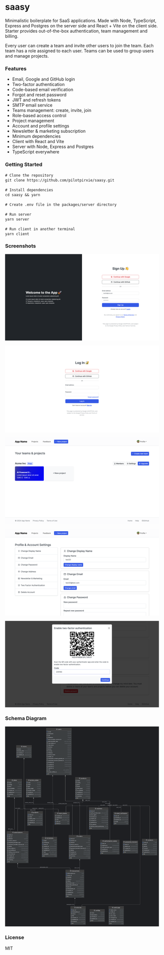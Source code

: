 # saasy

Minimalistic boilerplate for SaaS applications. Made with Node, TypeScript, Express and Postgres on the server side and React + Vite on the client side.
Starter provides out-of-the-box authentication, team management and billing.

Every user can create a team and invite other users to join the team. Each team has a role assigned to each user.
Teams can be used to group users and manage projects.

### Features
* Email, Google and GitHub login
* Two-factor authentication
* Code-based email verification
* Forgot and reset password
* JWT and refresh tokens
* SMTP email service
* Teams management: create, invite, join
* Role-based access control
* Project management
* Account and profile settings
* Newsletter & marketing subscription
* Minimum dependencies
* Client with React and Vite
* Server with Node, Express and Postgres
* TypeScript everywhere

### Getting Started
```shell
# Clone the repository
git clone https://github.com/pilotpirxie/saasy.git

# Install dependencies
cd saasy && yarn

# Create .env file in the packages/server directory

# Run server
yarn server

# Run client in another terminal
yarn client
```

### Screenshots

![s0](./docs/s0.png)

![s1](./docs/s1.png)

![s2](./docs/s2.png)

![s3](./docs/s3.png)

![s4](./docs/s4.png)

### Schema Diagram

![diagram](./docs/diagram.png)

### License
MIT